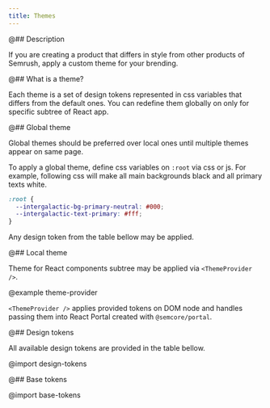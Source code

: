 ```yaml
---
title: Themes
---
```


@## Description

If you are creating a product that differs in style from other products of Semrush, apply a custom theme for your brending.

@## What is a theme?

Each theme is a set of design tokens represented in css variables that differs from the default ones. You can redefine them globally on only for specific subtree of React app.

@## Global theme

Global themes should be preferred over local ones until multiple themes appear on same page.

To apply a global theme, define css variables on `:root` via css or js. For example, following css will make all main backgrounds black and all primary texts white.

```css
:root {
  --intergalactic-bg-primary-neutral: #000;
  --intergalactic-text-primary: #fff;
}
```

Any design token from the table bellow may be applied.

@## Local theme

Theme for React components subtree may be applied via `<ThemeProvider />`.

@example theme-provider

`<ThemeProvider />` applies provided tokens on DOM node and handles passing them into React Portal created with `@semcore/portal`.

@## Design tokens

All available design tokens are provided in the table bellow.

@import design-tokens

@## Base tokens

@import base-tokens
